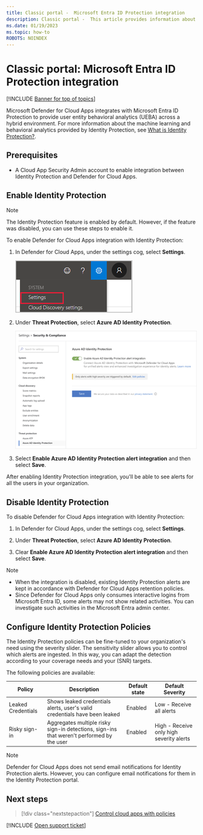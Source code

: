 ```yaml
---
title: Classic portal -  Microsoft Entra ID Protection integration
description: Classic portal -  This article provides information about how to leverage Identity Protection alerts in Defender for Cloud Apps for hybrid risk detection.
ms.date: 01/19/2023
ms.topic: how-to
ROBOTS: NOINDEX
---
```

# Classic portal: Microsoft Entra ID Protection integration

[!INCLUDE [Banner for top of topics](includes/banner.md)]

Microsoft Defender for Cloud Apps integrates with Microsoft Entra ID Protection to provide user entity behavioral analytics (UEBA) across a hybrid environment. For more information about the machine learning and behavioral analytics provided by Identity Protection, see [What is Identity Protection?](/azure/active-directory/identity-protection/overview-identity-protection).

## Prerequisites

- A Cloud App Security Admin account to enable integration between Identity Protection and Defender for Cloud Apps.

## Enable Identity Protection

> [!NOTE]
> The Identity Protection feature is enabled by default. However, if the feature was disabled, you can use these steps to enable it.

To enable Defender for Cloud Apps integration with Identity Protection:

1. In Defender for Cloud Apps, under the settings cog, select **Settings**.

    ![Settings menu.](media/classic-azip-system-settings.png)

1. Under **Threat Protection**, select **Azure AD Identity Protection**.

    ![enable azure advanced threat protection.](media/classic-aadip-integration.png)

1. Select **Enable Azure AD Identity Protection alert integration** and then select **Save**.

After enabling Identity Protection integration, you'll be able to see alerts for all the users in your organization.

## Disable Identity Protection

To disable Defender for Cloud Apps integration with Identity Protection:

1. In Defender for Cloud Apps, under the settings cog, select **Settings**.

1. Under **Threat Protection**, select **Azure AD Identity Protection**.

1. Clear **Enable Azure AD Identity Protection alert integration** and then select **Save**.

> [!NOTE]
>
> - When the integration is disabled, existing Identity Protection alerts are kept in accordance with Defender for Cloud Apps retention policies.
> - Since Defender for Cloud Apps only consumes interactive logins from Microsoft Entra ID, some alerts may not show related activities. You can investigate such activities in the Microsoft Entra admin center.

## Configure Identity Protection Policies

The Identity Protection policies can be fine-tuned to your organization's need using the severity slider. The sensitivity slider allows you to control which alerts are ingested. In this way, you can adapt the detection according to your coverage needs and your (SNR) targets.

The following policies are available:

|Policy|Description|Default state|Default Severity|
|---|---|---|---|
|Leaked Credentials|Shows leaked credentials alerts, user's valid credentials have been leaked|Enabled|Low - Receive all alerts|
|Risky sign-in|Aggregates multiple risky sign-in detections, sign-ins that weren't performed by the user|Enabled|High - Receive only high severity alerts|

> [!NOTE]
> Defender for Cloud Apps does not send email notifications for Identity Protection alerts. However, you can configure email notifications for them in the Identity Protection portal.

## Next steps

> [!div class="nextstepaction"]
> [Control cloud apps with policies](control-cloud-apps-with-policies.md)

[!INCLUDE [Open support ticket](includes/support.md)]
